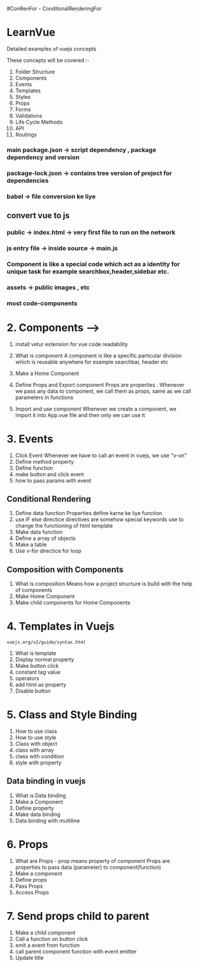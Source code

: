 #ConRenFor - ConditonalRenderingFor


# LearnVue
Detailed examples of vuejs concepts

These concepts will be covered :-
1. Folder Structure
2. Components
3. Events
4. Templates
5. Styles
6. Props
7. Forms
8. Validations
9. Life Cycle Methods
10. API
11. Routings

### main package.json -> script dependency , package dependency and version

### package-lock.json -> contains tree version of project for dependencies 

### babel -> file conversion ke liye
## convert vue to js 

### public -> index.html -> very first file to run on the network

### js entry file -> inside source  -> main.js

### Component is like a special code which act as a identity for unique task for example searchbox,header,sidebar etc.

### assets -> public images , etc

### most code-components


# 2. Components -->

1. install vetur extension for vue code readability
2. What is component 
    A component is like a specific particular division which is reusable anywhere for example searchbar, header etc

3. Make a Home Component
4. Define Props and Export component
    Props are properties . Whenever we pass any data to component, we call them as props, same as we call parameters in functions

5. Import and use component
    Whenever we create a component, we import it into
    App.vue file and then only we can use it

# 3. Events

1. Click Event
  Whenever we have to call an event in vuejs, we use "v-on"
2. Define method property
3. Define function
4. make button and click event
5. how to pass params with event

## Conditional Rendering

1. Define data function
    Properties define karne ke liye function
2. use IF else directice 
    directives are somehow special keywords use to change the functioning of html template
3. Make data function
4. Define a array of objects
5. Make a table
6. Use v-for directice for loop

## Composition with Components

1. What is composition
     Means how a project structure is build with the help of components
2. Make Home Component
3. Make child components for Home Components

# 4. Templates in Vuejs
    vuejs.org/v2/guide/syntax.html
1. What is template
2. Display normal property
3. Make button click
4. constant tag value
5. operators
6. add html as property
7. Disable button

# 5. Class and Style Binding

1. How to use class
2. How to use style
3. Class with object
4. class with array
5. class with condition
6. style with property


## Data binding in vuejs

1. What is Data binding
2. Make a Component
3. Define property
4. Make data binding
5. Data binding with multiline


# 6. Props

1. What are Props - prop means property of component
  Props are properties to pass data (parameter) to component(function)
2. Make a component
3. Define props
4. Pass Props
5. Access Props

# 7. Send props child to parent

1. Make a child component
2. Call a function on button click
3. emit a event from function
4. call parent component function with event emitter
5. Update title
